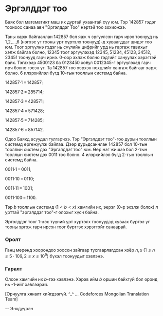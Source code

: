 Эргэлддэг тоо
=============
Баяк бол математикт маш их дуртай ухаантай хүү юм. Тэр $142857$ гэдэг тооноос санаа авч "Эргэлддэг Тоо" нэртэй тоо зохиожээ.

Таны харж байгаачлан $142857$ бол яаж ч эргүүлсэн гарч ирэх тоонууд нь $1$,$2$,...,$6$ (нэгээс уг тооны урт хүртэлх тоонууд)-д хуваагддаг шидэт тоо юм. Тоог эргүүлнэ гэдэг нь сүүлийн цифрийг урд нь гаргаж тавихыг хэлж байгаа болно, $12345$ тоог эргүүлэхэд $12345$, $51234$, $45123$, $34512$, $23451$ тоонууд гарч ирнэ. $0$-оор эхлэж болно гэдгийг сануулах хэрэгтэй байх. Тэгэхээр $4500123$ ба $0123450$ хоёул $0012345$-г эргүүлэхэд гарч ирч болно гэсэн үг. Та $142857$ тоо хэрхэн нөхцлийг хангаж байгааг харж болно. $6$ илэрхийлэл бүгд $10$-тын тооллын системд байна.

$142857$·$1$ = $142857$;

$142857$·$2$ = $285714$;

$142857$·$3$ = $428571$;

$142857$·$4$ = $571428$;

$142857$·$5$ = $714285$;

$142857$·$6$ = $857142$.

Одоо Баякд асуудал тулгарчээ. Тэр "Эргэлддэг тоо"-гоо дурын тооллын системд өргөжүүлж байлаа. Дээр дурьдсанчлан $142857$ бол $10$-тын тооллын систем дэх "Эргэлддэг тоо" юм. Өөр нэг жишээ бол $2$-тын тооллын систем дэх $0011$ тоо болно. $4$ илэрхийлэл бүгд $2$-тын тооллын системд байна.

$0011$·$1$ = $0011$;

$0011$·$10$ = $0110$;

$0011$·$11$ = $1001$;

$0011$·$100$ = $1100$.

Тэр $b$ тооллын системд ($1 < b < x$) хамгийн их, эерэг ($0$-р эхэлж болох) $n$ урттай "эргэлддэг тоо"-г олохыг хүсч байна.

Эргэлддэг тоог $1$-ээс түүний урт хүртэлх тоонуудад хуваах бүртээ уг тооны эргэж гарч ирсэн тоог бүртгэх хэрэгтэйг санаарай.

### Оролт
Ганц мөрөнд хоорондоо хоосон зайгаар тусгаарлагдсан хоёр $n$, $x$ ($1 ≤ n ≤ 5·106, 2 ≤ x ≤ 10^9$) бүхэл тоонуудыг хэвлэнэ.

### Гаралт
Олсон хамгийн их $b$-гээ хэвлэнэ. Хэрэв ийм $b$ оршин байхгүй бол оронд нь -1-ийг хэвлээрэй.

[Орчуулга хяналт хийгдээгүй. ^_^ ... Codeforces Mongolian Translation Team]

-- Энхдүүрэн
